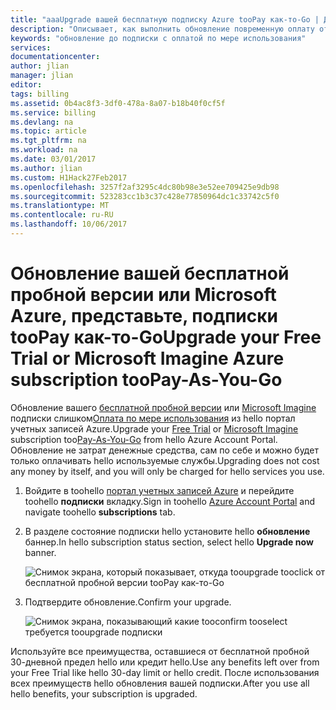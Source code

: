 ```yaml
---
title: "aaaUpgrade вашей бесплатную подписку Azure tooPay как-то-Go | Документы Microsoft"
description: "Описывает, как выполнить обновление повременную оплату от бесплатная подписка и hello требования"
keywords: "обновление до подписки с оплатой по мере использования"
services: 
documentationcenter: 
author: jlian
manager: jlian
editor: 
tags: billing
ms.assetid: 0b4ac8f3-3df0-478a-8a07-b18b40f0cf5f
ms.service: billing
ms.devlang: na
ms.topic: article
ms.tgt_pltfrm: na
ms.workload: na
ms.date: 03/01/2017
ms.author: jlian
ms.custom: H1Hack27Feb2017
ms.openlocfilehash: 3257f2af3295c4dc80b98e3e52ee709425e9db98
ms.sourcegitcommit: 523283cc1b3c37c428e77850964dc1c33742c5f0
ms.translationtype: MT
ms.contentlocale: ru-RU
ms.lasthandoff: 10/06/2017
---
```

# <a name="upgrade-your-free-trial-or-microsoft-imagine-azure-subscription-toopay-as-you-go"></a><span data-ttu-id="d7702-104">Обновление вашей бесплатной пробной версии или Microsoft Azure, представьте, подписки tooPay как-то-Go</span><span class="sxs-lookup"><span data-stu-id="d7702-104">Upgrade your Free Trial or Microsoft Imagine Azure subscription tooPay-As-You-Go</span></span>
<span data-ttu-id="d7702-105">Обновление вашего [бесплатной пробной версии](https://azure.microsoft.com/free/) или [Microsoft Imagine](https://azure.microsoft.com/offers/ms-azr-0144p/) подписки слишком[Оплата по мере использования](https://azure.microsoft.com/offers/ms-azr-0003p/) из hello портал учетных записей Azure.</span><span class="sxs-lookup"><span data-stu-id="d7702-105">Upgrade your [Free Trial](https://azure.microsoft.com/free/) or [Microsoft Imagine](https://azure.microsoft.com/offers/ms-azr-0144p/) subscription too[Pay-As-You-Go](https://azure.microsoft.com/offers/ms-azr-0003p/) from hello Azure Account Portal.</span></span> <span data-ttu-id="d7702-106">Обновление не затрат денежные средства, сам по себе и можно будет только оплачивать hello используемые службы.</span><span class="sxs-lookup"><span data-stu-id="d7702-106">Upgrading does not cost any money by itself, and you will only be charged for hello services you use.</span></span>

1. <span data-ttu-id="d7702-107">Войдите в toohello [портал учетных записей Azure](https://account.windowsazure.com/subscriptions) и перейдите toohello **подписки** вкладку.</span><span class="sxs-lookup"><span data-stu-id="d7702-107">Sign in toohello [Azure Account Portal](https://account.windowsazure.com/subscriptions) and navigate toohello **subscriptions** tab.</span></span>
2. <span data-ttu-id="d7702-108">В разделе состояние подписки hello установите hello **обновление** баннер.</span><span class="sxs-lookup"><span data-stu-id="d7702-108">In hello subscription status section, select hello **Upgrade now** banner.</span></span>
   
    ![Снимок экрана, который показывает, откуда tooupgrade tooclick от бесплатной пробной версии tooPay как-то-Go](./media/billing-upgrade-azure-subscription/billpage.png)
3. <span data-ttu-id="d7702-110">Подтвердите обновление.</span><span class="sxs-lookup"><span data-stu-id="d7702-110">Confirm your upgrade.</span></span>
   
    ![Снимок экрана, показывающий какие tooconfirm tooselect требуется tooupgrade подписки](./media/billing-upgrade-azure-subscription/Upgrade.png)

<span data-ttu-id="d7702-112">Используйте все преимущества, оставшиеся от бесплатной пробной 30-дневной предел hello или кредит hello.</span><span class="sxs-lookup"><span data-stu-id="d7702-112">Use any benefits left over from your Free Trial like hello 30-day limit or hello credit.</span></span> <span data-ttu-id="d7702-113">После использования всех преимуществ hello обновления вашей подписки.</span><span class="sxs-lookup"><span data-stu-id="d7702-113">After you use all hello benefits, your subscription is upgraded.</span></span>

